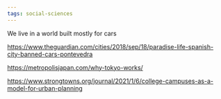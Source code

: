 ```yaml
---
tags: social-sciences
---
```


We live in a world built mostly for cars 

<https://www.theguardian.com/cities/2018/sep/18/paradise-life-spanish-city-banned-cars-pontevedra>

<https://metropolisjapan.com/why-tokyo-works/>

<https://www.strongtowns.org/journal/2021/1/6/college-campuses-as-a-model-for-urban-planning>
